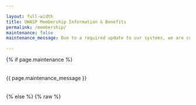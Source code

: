 ```yaml
---

layout: full-width
title: OWASP Membership Information & Benefits
permalink: /membership/
maintenance: false
maintenance_message: Due to a required update to our systems, we are currently experiencing issues with our Membership portal, renewals, and joining. Thank you for your patience as we work to resolve the issues.

---
```


<style>
[v-cloak] {display: none}
.shared-header {
  width: 50%;
  display: inline;
  padding: 8px;
  border-left: 2px solid darkgray;
  border-top: 2px solid darkgray;
  border-right: 2px solid darkgray;
  border-radius: 4px;
  margin-right: 6px;
}

.unselected {
  background: lightgray;
}
</style>
{% if page.maintenance %}
<br><br><br>
{{ page.maintenance_message }}
<br><br><br>
{% else %}
{% raw %}
<div id="membership-app" style="margin: 0px;" v-cloak>

  <div class="col-sidebar">
    <div class="main-wrapper" style="padding: 0px;">
      <div>

      <!-- main membership form -->

      <div style='margin-top: 8px; margin-bottom: 8px;'><h1 class='shared-header'>Individual Membership</h1><h1 class='shared-header unselected'><a href="/supporters/">Corporate Supporter</a></h1></div>
    <h3>Already a member? <a href="https://members.owasp.org/">Sign in to the Membership Portal</a></h3>
    <h3><a href="#member_benefits">What you get as a member</a></h3>
    
<!-- The member_benefits page is found at https://github.com/OWASP/owasp.github.io/blob/main/_includes/member_benefits.md-->

      <!-- <div class='alert'><h2>15% off two year memberships!</h2> 
          Your contributions help support OWASP's mission by:
          <ul><li>Funding chapters, events, and projects</li>
          <li>Sustaining OWASP's operations</li>
          <li>Helping out with scholarships to our Global AppSec events</li>
          </ul>
      </div> -->      
      <h2>Join Now <span style="font-size:smaller"><p>(Already an OWASP member and want to renew? Sign in to the <a href="https://members.owasp.org/">Membership Portal</a>)</p></span></h2>
      <form class="form-container" v-on:submit.prevent="handleSubmit">
        <div class="error-text" style="font-size: 90%; margin-bottom: 16px" id="error-message" v-if="Object.keys(errors).length">
          Please correct the errors below before proceeding.
        </div>
        <div class="form-row" style="margin-bottom: 25px;">
          <div class="three-fourths">
            <select v-model="country">
              <option value="null">Country of Residence</option>
              <option v-for="item in countries" v-bind:value="item">
                {{ item.name }}
              </option>
            </select>
            <div class="error-text" v-if="errors.country">
              {{ errors.country[0] }}
            </div>
          </div>
          <div class="quarter">
            <input type="text" v-model="postal_code" aria-label="Postal Code"
            placeholder="Postal Code" />
            <div class="error-text" v-if="errors.postal_code">
              {{ errors.postal_code[0] }}
            </div>
          </div>
        </div>
        <div class="form-row" style="margin-bottom: 8px;" v-if="!free_leader">
          <div class="membership-option" v-for="membership in membershipOptions" v-on:click="updateMembership(membership.name, membership.discount)" v-bind:class="membership_type === membership.name ? 'selected' : ''">
            {{ membership.name }} {{ membership.amount }} {{membership.special}}
          </div>
        </div>
        <div class="error-text" v-if="errors.membership_type">
          {{ errors.membership_type[0] }}
        </div>
        <div style="margin-bottom: 35px; margin-top: 35px;">
	  <label class="checkbox-container" v-if="showAutoRenew">Set my Membership to Auto-renew
	    <input type="checkbox" v-model="auto_renew">
	    <span class="checkmark"></span>
	  </label>
	  <label class="checkbox-container">Join the OWASP Mailing List (See details below)
	    <input type="checkbox" v-model="mailing_list">
	    <span class="checkmark"></span>
	  </label>
    <label class="checkbox-container">I am requesting <a href="https://owasp.org/www-policy/operational/membership#complimentary-membership" target="_blank">Complimentary Membership for OWASP Leaders</a>
	    <input type="checkbox" v-model="free_leader">
	    <span class="checkmark"></span>
	  </label>
    <div class='error-text' v-if="errors.free_leader">
       {{ errors.free_leader[0] }}
       <br>Please <a href='https://contact.owasp.org/'>Contact Us</a> if you feel this was in error.
    </div>
    <label class="checkbox-container" v-if="free_leader">I agree to be bound by the <a href="https://owasp.org/www-policy/legal/leaders-commitment-agreement">Leader Agreement</a>
	    <input type="checkbox" v-model="free_leader_agreement">
	    <span class="checkmark"></span>
	  </label>
    <div class='error-text' v-if="errors.free_leader_agreement">
       {{ errors.free_leader_agreement[0] }}
    </div>
        </div>
        <div class="membership-fields">
          <h3>Your Information</h3>
	  <h4>If renewing, please use the same email address you used originally when joining</h4>
          <div>
            <input type="text" v-model="email" aria-label="Email Address"
            placeholder="Member Email Address" />
            <div class="error-text" v-if="errors.email">
              {{ errors.email[0] }}
            </div>
          </div>
          <div>
            <input type="text" v-model="email_confirm" aria-label="Confirm Email
            Address" placeholder="Confirm Member Email Address" />
            <div class="error-text" v-if="errors.email_confirm">
              {{ errors.email_confirm[0] }}
            </div>
          </div>
          <div v-if="student">
            <input type="text" v-model="university" aria-label="University" placeholder="University" />
            <div class="error-text" v-if="errors.university">
              {{ errors.university[0] }}
            </div>
          </div>
          <div v-else>
            <input type="text" v-model="company_name" aria-label="Company Name" placeholder="Company Name" />
            <div class="error-text" v-if="errors.company_name">
              {{ errors.company_name[0] }}
            </div>
          </div>
          <div>
            <input type="text" v-model="name_on_card" aria-label="Name" placeholder="Member Name" />
            <div class="error-text" v-if="errors.name_on_card">
              {{ errors.name_on_card[0] }}
            </div>
          </div>
        </div>
        <div class="submit-container">
          <button type="submit" class="membership-button" v-bind:disabled="loading"><div v-if="!loading">Submit</div><div class='spinner' v-if="loading"><div class='inner-spinner' v-if="loading"></div>
        </div></button>
        </div>
        
      </form>

      <p class="legal-text">By submitting this form, you are consenting to receive communications from the OWASP Foundation concerning the status of your membership and agree to adhere to the OWASP Foundation <a href="/www-policy/operational/code-of-conduct">Code of Conduct</a>. Membership Dues are not prorated nor can they be cancelled once purchased. Discounted and <a href="/membership?student=yes">Student Memberships</a> are only offered to qualifying individuals. Fraudulent membership submissions will be revoked without notice for no refund. You can elect to receive marketing mails from us by also selecting "Join the OWASP Marketing Mail List." Marketing mails include information and special offers for upcoming conferences, meetings, and other opportunities offered to you. You can revoke your consent to receive Marketing Mail List emails at any time by using the Unsubscribe link found at the bottom of these emails.</p>

      <!-- end membership form -->

      </div>
      <aside class="sidebar" role="complementary">
        <!-- reserved for future use -->
      </aside>
    </div>
    <img src="/assets/images/web//members-header.png" alt="Attendees at a Global AppSec Conference">
    <h3 id="member_benefits">Member Benefits</h3>
{% endraw %}
      {% include member_benefits.md %}
{% raw %}
  </div>

</div>
{% endraw %}

<script src="https://js.stripe.com/v3"></script>
<script src="https://unpkg.com/vue@2/dist/vue.min.js"></script>
<script src="https://unpkg.com/axios/dist/axios.min.js"></script>

<script>
var stripe = Stripe('pk_live_mw0B2kiXQTFkD44liAEI03oT00S5AGfSV3');
window.addEventListener('load', function () {
  new Vue({
    el: '#membership-app',
    data: {
      loading: false,
      errors: {},
      countries: {{ site.data.countries | jsonify }},
      membership_type: null,
      membership_amount: null,
      membership_discount: null,
      country: null,
      postal_code: null,
      email: null,
      email_confirm: null,
      name_on_card: null,
      company_name: null,
      university: null,
      auto_renew: false,
      student: false,
      mailing_list: false,
      free_leader: false,
      free_leader_agreement: false,
      owasp_staff: {{ site.data.staff | jsonify }}
    },
    created: function () {
      const queryParams = new URLSearchParams(window.location.search);
      if (queryParams.has('student')) {
        this.student = true
        this.membership_type = 'One Year';
        this.membership_discount = false;
        this.$forceUpdate();
      }
      if(queryParams.has('email')){
        this.email = queryParams.get('email')
        
      }
    },
    computed: {
      showAutoRenew: function () {
        return !this.student && this.membership_type == 'One Year'
      },
      membershipOptions: function () {
        
        if (!this.country || !this.country.hasOwnProperty('discount') ||
        this.country.discount == false) {
	  if (this.student) {
          return [
            { name: 'One Year', amount: '$20', discount: false }
          ];
        } else {
          return [
            { name: 'One Year', amount: '$50', discount: false },
            { name: 'Two Year', amount: '$95', discount: false },
            { name: 'Lifetime', amount: '$500', discount: false}
          ];
	  }
        } else {
	  if (this.student) {
          return [
            { name: 'One Year', amount: '$8', discount: true }
          ];
          }else{
          return [
            { name: 'One Year', amount: '$20', discount: true }, 
            { name: 'Two Year', amount: '$35', discount: true },
            { name: 'Lifetime', amount: '$200', discount: true} 
          ]
	  }
        }
      }
    },
    watch: {
      country: function (newCountry, oldCountry) {
        // if (this.student) {
        //   return;
        // }

        if (newCountry.discount) {
          //this.membership_type = 'One Year';
          this.membership_discount = true;
          this.$forceUpdate();
        } else if (oldCountry && oldCountry.discount) {
          this.membership_type = null;
          this.membership_discount = false;
          this.$forceUpdate();
        }
      }
    },
    methods: {
      handleSubmit: function () {
        
        if (this.free_leader){
          return this.handleLeaderSubmit();
        }

        this.loading = true;
        this.validateForm();
        
        if (Object.keys(this.errors).length > 0) {
          this.loading = false;
          //this works...why not in the axios post?
          this.$nextTick(function () {
            document.getElementById('error-message').scrollIntoView();
          })
        } else {
          const postData = {
            checkout_type: 'membership',
            membership_type: this.membership_type,
            discount: this.membership_discount,
            recurring: this.auto_renew,
            country: this.country,
            postal_code: this.postal_code,
            email: this.email,
            name: this.name_on_card,
            company: this.company_name,
            university: this.university,
            mailing_list: this.mailing_list,
            free_leader: this.free_leader,
            student: this.student,
            currency: 'usd'
          };
          axios.post('https://owaspadmin.azurewebsites.net/api/CreateCheckoutSession?code=ulMNYVfgzBytI1adat1lS6MQ3NabtwKE4IgCJ8yKuhvbFoQh6nOYaw==', postData)
            .then(function (response) {
              stripe.redirectToCheckout({
                sessionId: response.data.data.session_id
              }).then(function (result) {
                console.log(result.error.message)
              }); 
            })
            .catch(function (error) {
              vm.errors = error.response.data.errors
              vm.loading = false
              vm.$nextTick(function(){
                document.getElementById('error-message').scrollIntoView();
              })
            });
        }
      },
      handleLeaderSubmit: function() {
        this.loading = true;
        this.validateForm();
          // check the function call for free leader, if not leader, give error
        if (Object.keys(this.errors).length > 0) {
          this.loading = false;
          //this works...why not in the axios post?
          this.$nextTick(function () {
            document.getElementById('error-message').scrollIntoView();
          })
        } else {
          const postData = {
            checkout_type: 'membership',
            membership_type: 'complimentary',
            discount: this.membership_discount,
            recurring: this.auto_renew,
            country: this.country['name'],
            postal_code: this.postal_code,
            email: this.email,
            name: this.name_on_card,
            company: this.company_name,
            university: this.university,
            mailing_list: this.mailing_list,
            free_leader: this.free_leader,
            student: this.student,
            leader_agreement: this.free_leader_agreement,
            currency: 'usd'
          };
          let errors = {}
          // so instead of this...just create the membership? https://owaspadmin.azurewebsites.net/api/IsLeaderByEmail?code=yGSVCT1EaQHhLsVhbF6zEiOUninaB/jT4CIO9OyNdqg7lVmr8J4jLA==
          axios.post('https://owaspadmin.azurewebsites.net/api/CreateLeaderMembership?code=4ooIeXPupxNPTpIXRsPEiIDEhpeuTmr9wmsURjLHXCm3YFozQHfNwA==', postData)
            .then(response => {
              
              if(response.data.error){
                errors = [response.data.error]
                this.errors = errors
                if (response.data.error.indexOf('agreement') > 0)
                  errors.free_leader_agreement = [response.data.error];
                else
                  errors.free_leader = [response.data.error];
              }
              else{
                //success case?
                this.$nextTick(function () {
                    document.location.href = "/membership-success"
                  })
              }
              this.loading = false
              if (Object.keys(this.errors).length > 0) {
                this.loading = false;
                
                this.$nextTick(function () {
                  document.getElementById('error-message').scrollIntoView();
                })
              }
            })
            .catch(error => {
              errors = [error]
              errors.free_leader = [error]
              this.errors = errors
              this.loading = false
              if (Object.keys(this.errors).length > 0) {
                this.loading = false;
                
                this.$nextTick(function () {
                  document.getElementById('error-message').scrollIntoView();
                })
              }
            });
        }
      },
      updateMembership: function (name, discount) {
        this.membership_type = name;
        this.membership_discount = discount;
        this.$forceUpdate();
      },
      not_on_staff: function (email) {
        for( item in this.owasp_staff) {
          if ( email == this.owasp_staff[item].email ){
            return false;
          }
        }
        return true;
      },
      validateForm: function () {
        let errors = {};        

        if (!this.membership_type && !this.free_leader) {
          errors.membership_type = ['Please select a membership type.'];
        }

        if(this.free_leader && !this.free_leader_agreement){
          errors.free_leader_agreement = ['You must accept the leader agreement.']
        }

        if (!/^[^\s@]+@[^\s@]+\.[^\s@]+$/.test(this.email)) {
          errors.email = ['Please enter a valid email address'];
        }

        if (this.email.endsWith('owasp.com')) {
          if (this.not_on_staff(this.email)){
            errors.email = ['Your email address does not end in owasp.com unless you are on the staff of the OWASP Foundation'];
          }
        }

        if (this.email_confirm !== this.email) {
          errors.email_confirm = ['Both email addresses must match.'];
        }

        if(!this.name_on_card) {
          errors.name_on_card = ['Please enter you first and last name.'];
        }
        else {
          fname = this.name_on_card.substr(0, this.name_on_card.indexOf(' '));
          lname = this.name_on_card.substr(this.name_on_card.indexOf(' ') + 1);

          if (!fname || !lname) {
            errors.name_on_card = ['Please enter your first and last name.'];
          }
        }

        if (this.student && !this.university) {
          errors.university = ['Please enter your university name'];
        }

        if (!this.country) {
          errors.country = ['Please select your country.'];
        }

        if (!this.postal_code) {
          errors.postal_code = ['Please enter your postal code.'];
        }

        this.errors = errors;
      }
    }
  })
}, false)
</script>
{% endif %}
